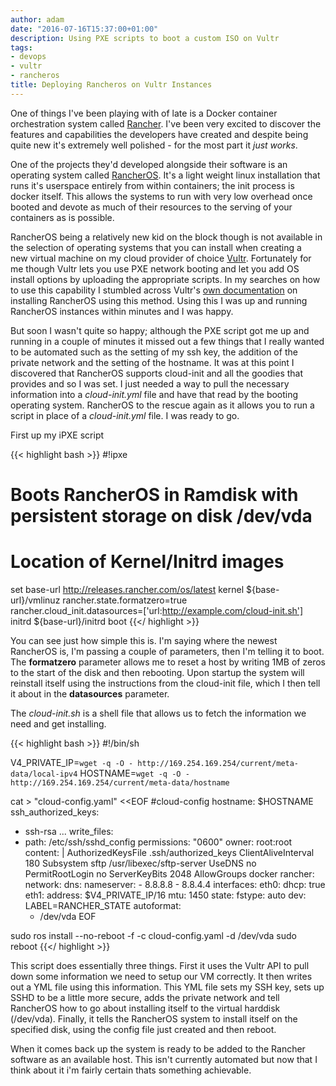 ```yaml
---
author: adam
date: "2016-07-16T15:37:00+01:00"
description: Using PXE scripts to boot a custom ISO on Vultr
tags:
- devops
- vultr
- rancheros
title: Deploying Rancheros on Vultr Instances
---
```


One of things I've been playing with of late is a Docker container orchestration system called <a href="http://rancher.com">Rancher</a>. I've been very excited to discover the features and capabilities the developers have created and despite being quite new it's extremely well polished - for the most part it <em>just works</em>.

One of the projects they'd developed alongside their software is an operating system called <a href="http://rancher.com/rancher-os/">RancherOS</a>. It's a light weight linux installation that runs it's userspace entirely from within containers; the init process is docker itself. This allows the systems to run with very low overhead once booted and devote as much of their resources to the serving of your containers as is possible.

RancherOS being a relatively new kid on the block though is not available in the selection of operating systems that you can install when creating a new virtual machine on my cloud provider of choice <a href="http://www.vultr.com">Vultr</a>. Fortunately for me though Vultr lets you use PXE network booting and let you add OS install options by uploading the appropriate scripts. In my searches on how to use this capability I stumbled across Vultr's <a href="https://www.vultr.com/docs/install-rancher-os-via-ipxe">own documentation</a> on installing RancherOS using this method. Using this I was up and running RancherOS instances within minutes and I was happy.

But soon I wasn't quite so happy; although the PXE script got me up and running in a couple of minutes it missed out a few things that I really wanted to be automated such as the setting of my ssh key, the addition of the private network and the setting of the hostname. It was at this point I discovered that RancherOS supports cloud-init and all the goodies that provides and so I was set. I just needed a way to pull the necessary information into a <em>cloud-init.yml</em> file and have that read by the booting operating system. RancherOS to the rescue again as it allows you to run a script in place of a <em>cloud-init.yml</em> file. I was ready to go.

First up my iPXE script

{{< highlight bash >}}
#!ipxe
# Boots RancherOS in Ramdisk with persistent storage on disk /dev/vda
# Location of Kernel/Initrd images
set base-url http://releases.rancher.com/os/latest
kernel ${base-url}/vmlinuz rancher.state.formatzero=true \
rancher.cloud_init.datasources=['url:http://example.com/cloud-init.sh']
initrd ${base-url}/initrd
boot
{{</ highlight >}}

You can see just how simple this is. I'm saying where the newest RancherOS is, I'm passing a couple of parameters, then I'm telling it to boot. The <strong>formatzero</strong> parameter allows me to reset a host by writing 1MB of zeros to the start of the disk and then rebooting. Upon startup the system will reinstall itself using the instructions from the cloud-init file, which I then tell it about in the <strong>datasources</strong> parameter.

The <em>cloud-init.sh </em>is a shell file that allows us to fetch the information we need and get installing.

{{< highlight bash >}}
#!/bin/sh

V4_PRIVATE_IP=`wget -q -O - http://169.254.169.254/current/meta-data/local-ipv4`
HOSTNAME=`wget -q -O - http://169.254.169.254/current/meta-data/hostname`

cat > "cloud-config.yaml" <<EOF
#cloud-config
hostname: $HOSTNAME
ssh_authorized_keys:
  - ssh-rsa ...
write_files:
  - path: /etc/ssh/sshd_config
    permissions: "0600"
    owner: root:root
    content: |
      AuthorizedKeysFile .ssh/authorized_keys
      ClientAliveInterval 180
      Subsystem	sftp /usr/libexec/sftp-server
      UseDNS no
      PermitRootLogin no
      ServerKeyBits 2048
      AllowGroups docker
rancher:
  network:
    dns:
      nameserver:
        - 8.8.8.8
        - 8.8.4.4
    interfaces:
      eth0:
        dhcp: true
      eth1:
        address: $V4_PRIVATE_IP/16
        mtu: 1450
  state:
   fstype: auto
   dev: LABEL=RANCHER_STATE
   autoformat:
     - /dev/vda
EOF

sudo ros install --no-reboot -f -c cloud-config.yaml -d /dev/vda
sudo reboot
{{</ highlight >}}

This script does essentially three things. First it uses the Vultr API to pull down some information we need to setup our VM correctly. It then writes out a YML file using this information. This YML file sets my SSH key, sets up SSHD to be a little more secure, adds the private network and tell RancherOS how to go about installing itself to the virtual harddisk (/dev/vda). Finally, it tells the RancherOS system to install itself on the specified disk, using the config file just created and then reboot. 

When it comes back up the system is ready to be added to the Rancher software as an available host. This isn't currently automated but now that I think about it i'm fairly certain thats something achievable.